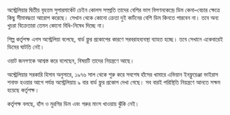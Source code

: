 অস্ট্রেলিয়ার দ্বিতীয় বৃহত্তম সুপারমার্কেট চেইন কোলস সম্প্রতি তাদের বেশির ভাগ বিপণনকেন্দ্রে ডিম কেনা–বেচার ক্ষেত্রে কিছু সীমাবদ্ধতা আরোপ করেছে। সেখান থেকে কোনো ক্রেতা দুই কার্টনের বেশি ডিম কিনতে পারবেন না। তবে অন্য খুচরা বিক্রেতারা তেমন কোনো বিধি-নিষেধ দিচ্ছে না।

শিল্প কর্তৃপক্ষ এগস অস্ট্রেলিয়া বলেছে, বার্ড ফ্লুর প্রকোপের কারণে সরবরাহব্যবস্থা ব্যাহত হচ্ছে। তবে সেখানে একেবারেই ডিমের ঘাটতি নেই।

ওয়াট জনগণকে আশ্বস্ত করে বলেছেন, বিষয়টি তাদের নিয়ন্ত্রণে আছে।

অস্ট্রেলিয়ার সরকারি হিসাব অনুসারে, ১৯৭৬ সাল থেকে শুরু করে সবশেষ হাঁসের খামারে এভিয়ান ইনফ্লুয়েঞ্জা ভাইরাস শনাক্ত হওয়ার আগে পর্যন্ত অস্ট্রেলিয়ায় ৯ বার বার্ড ফ্লুর প্রকোপ দেখা গেছে। সব বারই পরিস্থিতি নিয়ন্ত্রণে আনতে সক্ষম হয়েছে কর্তৃপক্ষ।

কর্তৃপক্ষ বলছে, হাঁস ও মুরগির ডিম এবং গরুর মাংস খাওয়ায় ঝুঁকি নেই।
